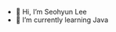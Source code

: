 - 👋 Hi, I’m Seohyun Lee
- 🌱 I’m currently learning Java



<!---
sh694090/sh694090 is a ✨ special ✨ repository because its `README.md` (this file) appears on your GitHub profile.
You can click the Preview link to take a look at your changes.
--->
